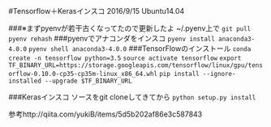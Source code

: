 #Tensorflow＋Kerasインスコ
2016/9/15
Ubuntu14.04

###※まずpyenvが若干古くなってたので更新したよ
~/.pyenv上で
`git pull`
`pyenv rehash`
###pyenvでアナコンダをインスコ
`pyenv install anaconda3-4.0.0`
`pyenv shell anaconda3-4.0.0`
###TensorFlowのインストール
`conda create -n tensorflow python=3.5`
`source activate tensorflow`
`export TF_BINARY_URL=https://storage.googleapis.com/tensorflow/linux/gpu/tensorflow-0.10.0-cp35-cp35m-linux_x86_64.whl`
`pip install --ignore-installed --upgrade $TF_BINARY_URL`

###Kerasインスコ
ソースをgit cloneしてきてから
`python setup.py install`

参考http://qiita.com/yukiB/items/5d5b202af86e3c587843